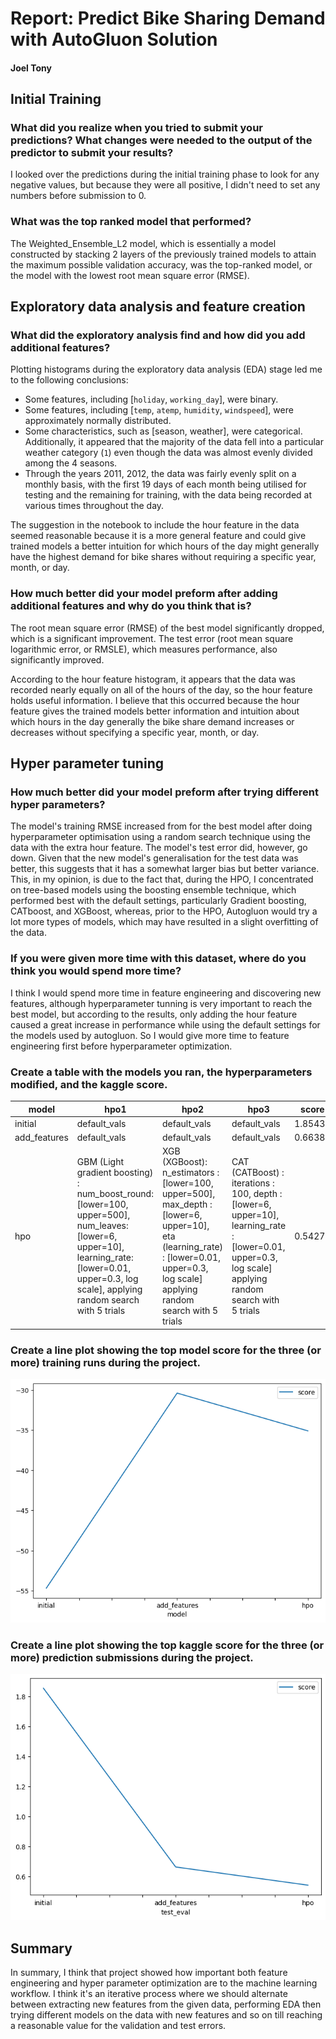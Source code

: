 # Report: Predict Bike Sharing Demand with AutoGluon Solution
#### Joel Tony

## Initial Training
### What did you realize when you tried to submit your predictions? What changes were needed to the output of the predictor to submit your results?
I looked over the predictions during the initial training phase to look for any negative values, but because they were all positive, I didn't need to set any numbers before submission to 0.

### What was the top ranked model that performed?
The Weighted_Ensemble_L2 model, which is essentially a model constructed by stacking 2 layers of the previously trained models to attain the maximum possible validation accuracy, was the top-ranked model, or the model with the lowest root mean square error (RMSE).

## Exploratory data analysis and feature creation
### What did the exploratory analysis find and how did you add additional features?
Plotting histograms during the exploratory data analysis (EDA) stage led me to the following conclusions:
- Some features, including [`holiday`, `working_day`], were binary.
- Some features, including [`temp`, `atemp`, `humidity`, `windspeed`], were approximately normally distributed.
- Some characteristics, such as [season, weather], were categorical. Additionally, it appeared that the majority of the data fell into a particular weather category (`1`) even though the data was almost evenly divided among the 4 seasons.
- Through the years 2011, 2012, the data was fairly evenly split on a monthly basis, with the first 19 days of each month being utilised for testing and the remaining for training, with the data being recorded at various times throughout the day.

The suggestion in the notebook to include the hour feature in the data seemed reasonable because it is a more general feature and could give trained models a better intuition for which hours of the day might generally have the highest demand for bike shares without requiring a specific year, month, or day.

### How much better did your model preform after adding additional features and why do you think that is?
The root mean square error (RMSE) of the best model significantly dropped, which is a significant improvement. The test error (root mean square logarithmic error, or RMSLE), which measures performance, also significantly improved.

According to the hour feature histogram, it appears that the data was recorded nearly equally on all of the hours of the day, so the hour feature holds useful information. I believe that this occurred because the hour feature gives the trained models better information and intuition about which hours in the day generally the bike share demand increases or decreases without specifying a specific year, month, or day.

## Hyper parameter tuning
### How much better did your model preform after trying different hyper parameters?
The model's training RMSE increased from for the best model after doing hyperparameter optimisation using a random search technique using the data with the extra hour feature. The model's test error did, however, go down. Given that the new model's generalisation for the test data was better, this suggests that it has a somewhat larger bias but better variance. This, in my opinion, is due to the fact that, during the HPO, I concentrated on tree-based models using the boosting ensemble technique, which performed best with the default settings, particularly Gradient boosting, CATboost, and XGBoost, whereas, prior to the HPO, Autogluon would try a lot more types of models, which may have resulted in a slight overfitting of the data.

### If you were given more time with this dataset, where do you think you would spend more time?
I think I would spend more time in feature engineering and discovering new features, although hyperparameter tunning is very important to reach the best model, but according to the results, only adding the hour feature caused a great increase in performance while using the default settings for the models used by autogluon. So I would give more time to feature engineering first before hyperparameter optimization.

### Create a table with the models you ran, the hyperparameters modified, and the kaggle score.
| model        | hpo1                                                                                                                                                                                            | hpo2                                                                                                                                                                                 | hpo3                                                                                                                                                    | score   |
| ------------ | ----------------------------------------------------------------------------------------------------------------------------------------------------------------------------------------------- | ------------------------------------------------------------------------------------------------------------------------------------------------------------------------------------ | ------------------------------------------------------------------------------------------------------------------------------------------------------- | ------- |
| initial      | default_vals                                                                                                                                                                                    | default_vals                                                                                                                                                                         | default_vals                                                                                                                                            | 1.85437 |
| add_features | default_vals                                                                                                                                                                                    | default_vals                                                                                                                                                                         | default_vals                                                                                                                                            | 0.66386 |
| hpo          | GBM (Light gradient boosting) : num_boost_round: [lower=100, upper=500], num_leaves:[lower=6, upper=10], learning_rate:[lower=0.01, upper=0.3, log scale], applying random search with 5 trials | XGB (XGBoost): n_estimators : [lower=100, upper=500], max_depth : [lower=6, upper=10], eta (learning_rate) : [lower=0.01, upper=0.3, log scale] applying random search with 5 trials | CAT (CATBoost) : iterations : 100, depth : [lower=6, upper=10], learning_rate : [lower=0.01, upper=0.3, log scale] applying random search with 5 trials | 0.54276 |

### Create a line plot showing the top model score for the three (or more) training runs during the project.


![model_train_score.png](img/model_train_score.png)

### Create a line plot showing the top kaggle score for the three (or more) prediction submissions during the project.


![model_test_score.png](img/model_test_score.png)

## Summary
In summary, I think that project showed how important both feature engineering and hyper parameter optimization are to the machine learning workflow. I think it's an iterative process where we should alternate between extracting new features from the given data, performing EDA then trying different models on the data with new features and so on till reaching a reasonable value for the validation and test errors.
